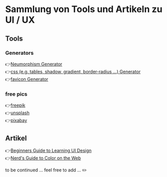 # Sammlung von Tools und Artikeln zu UI / UX

## Tools

### Generators

:point_right:[Neumorphism Generator](https://neumorphism.io/#c2c2c2)\
:point_right:[css (e.g. tables, shadow, gradient, border-radius ...) Generator](https://html-css-js.com/css/generator/box-shadow/)\
:point_right:[favicon Generator](https://favicon.io/)

### free pics
:point_right:[freepik](https://www.freepik.com/)\
:point_right:[unsplash](https://unsplash.com/)\
:point_right:[pixabay](https://pixabay.com/de/)


## Artikel

:point_right:[Beginners Guide to Learning UI Design](https://www.mockplus.com/blog/post/learn-ui-design)\
:point_right:[Nerd's Guide to Color on the Web](https://css-tricks.com/nerds-guide-color-web/)


to be continued ...
feel free to add ...  :pencil2:
